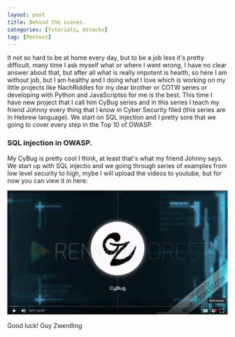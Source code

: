 ```yaml
---
layout: post
title: Behind the scenes.
categories: [Tutorials, Attacks]
tag: [Pentest] 
---
```



It not so hard to be at home every day, but to be a job less it's pretty difficult, many time I ask myself what or where I went wrong, I have no clear answer about that, but after all what is really impotent is health, so here I am without job, but I am healthy and I doing what I love which is working on my little projects like NachRiddles for my dear brother or COTW series or developing with Python and JavaScriptso for me is the best. This time I have new project that I call him CyBug series and in this series I teach my friend Johnny every thing that I know in Cyber Security filed (this series are in Hebrew language). We start on SQL injection and I pretty sore that we going to cover every step in the Top 10 of OWASP.

### SQL injection in OWASP.

My CyBug is pretty cool I think, at least that's what my friend Johnny says. We start up with SQL injectio and we going through series of examples from low level security to high, mybe I will upload the videos to youtube, but for now you can view it in here:

[![Watch the video](/assets/images/CyBug.png)](https://drive.google.com/open?id=1k9_ySNSlT8T9o0Vu-qLaJ2q6M_z8OTvQ)

Good luck!
Guy Zwerdling
